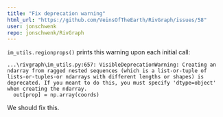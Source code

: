 ```yaml
---
title: "Fix deprecation warning"
html_url: "https://github.com/VeinsOfTheEarth/RivGraph/issues/58"
user: jonschwenk
repo: jonschwenk/RivGraph
---
```


`im_utils.regionprops()` prints this warning upon each initial call: 
```
...\rivgraph\im_utils.py:657: VisibleDeprecationWarning: Creating an ndarray from ragged nested sequences (which is a list-or-tuple of lists-or-tuples-or ndarrays with different lengths or shapes) is deprecated. If you meant to do this, you must specify 'dtype=object' when creating the ndarray.
  out[prop] = np.array(coords)
```
We should fix this.